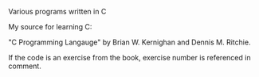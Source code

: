 Various programs written in C

My source for learning C:

"C Programming Langauge" by Brian W. Kernighan and Dennis M. Ritchie.

If the code is an exercise from the book, exercise number is referenced in comment.
